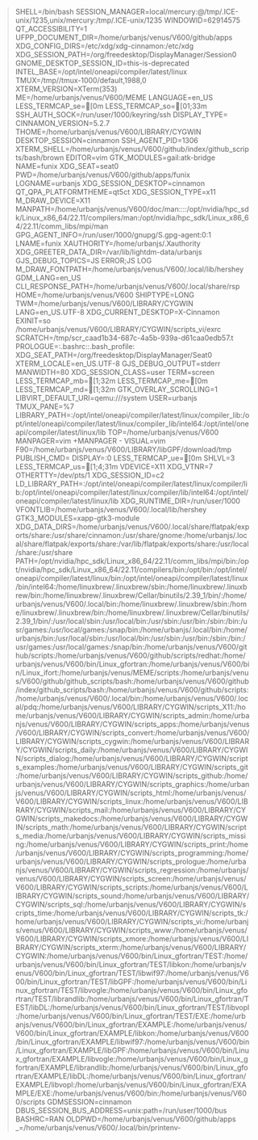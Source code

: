 > SHELL=/bin/bash
> SESSION\_MANAGER=local/mercury:@/tmp/.ICE-unix/1235,unix/mercury:/tmp/.ICE-unix/1235
> WINDOWID=62914575 QT\_ACCESSIBILITY=1
> UFPP\_DOCUMENT\_DIR=/home/urbanjs/venus/V600/github/apps
> XDG\_CONFIG\_DIRS=/etc/xdg/xdg-cinnamon:/etc/xdg
> XDG\_SESSION\_PATH=/org/freedesktop/DisplayManager/Session0
> GNOME\_DESKTOP\_SESSION\_ID=this-is-deprecated
> INTEL\_BASE=/opt/intel/oneapi/compiler/latest/linux
> TMUX=/tmp//tmux-1000/default,1988,0 XTERM\_VERSION=XTerm(353)
> ME=/home/urbanjs/venus/V600/MEME LANGUAGE=en\_US
> LESS\_TERMCAP\_se=\[0m LESS\_TERMCAP\_so=\[01;33m
> SSH\_AUTH\_SOCK=/run/user/1000/keyring/ssh DISPLAY\_TYPE=
> CINNAMON\_VERSION=5.2.7 THOME=/home/urbanjs/venus/V600/LIBRARY/CYGWIN
> DESKTOP\_SESSION=cinnamon SSH\_AGENT\_PID=1306
> XTERM\_SHELL=/home/urbanjs/venus/V600/github/index/github\_scripts/bash/brown
> EDITOR=vim GTK\_MODULES=gail:atk-bridge NAME=funix XDG\_SEAT=seat0
> PWD=/home/urbanjs/venus/V600/github/apps/funix LOGNAME=urbanjs
> XDG\_SESSION\_DESKTOP=cinnamon QT\_QPA\_PLATFORMTHEME=qt5ct
> XDG\_SESSION\_TYPE=x11 M\_DRAW\_DEVICE=X11
> MANPATH=/home/urbanjs/venus/V600/doc/man::::/opt/nvidia/hpc\_sdk/Linux\_x86\_64/22.11/compilers/man:/opt/nvidia/hpc\_sdk/Linux\_x86\_64/22.11/comm\_libs/mpi/man
> GPG\_AGENT\_INFO=/run/user/1000/gnupg/S.gpg-agent:0:1 LNAME=funix
> XAUTHORITY=/home/urbanjs/.Xauthority
> XDG\_GREETER\_DATA\_DIR=/var/lib/lightdm-data/urbanjs
> GJS\_DEBUG\_TOPICS=JS ERROR;JS LOG
> M\_DRAW\_FONTPATH=/home/urbanjs/venus/V600/.local/lib/hershey
> GDM\_LANG=en\_US
> CLI\_RESPONSE\_PATH=/home/urbanjs/venus/V600/.local/share/rsp
> HOME=/home/urbanjs/venus/V600 SHIPTYPE=LONG
> TWM=/home/urbanjs/venus/V600/LIBRARY/CYGWIN LANG=en\_US.UTF-8
> XDG\_CURRENT\_DESKTOP=X-Cinnamon EXINIT=so
> /home/urbanjs/venus/V600/LIBRARY/CYGWIN/scripts\_vi/exrc
> SCRATCH=/tmp/scr\_caad1b34-687c-4a5b-939a-d61caa0edb57.t
> PROLOGUE=:.bashrc::.bash\_profile:
> XDG\_SEAT\_PATH=/org/freedesktop/DisplayManager/Seat0
> XTERM\_LOCALE=en\_US.UTF-8 GJS\_DEBUG\_OUTPUT=stderr MANWIDTH=80
> XDG\_SESSION\_CLASS=user TERM=screen LESS\_TERMCAP\_mb=\[1;32m
> LESS\_TERMCAP\_me=\[0m LESS\_TERMCAP\_md=\[1;32m
> GTK\_OVERLAY\_SCROLLING=1 LIBVIRT\_DEFAULT\_URI=qemu:///system
> USER=urbanjs TMUX\_PANE=%7
> LIBRARY\_PATH=:/opt/intel/oneapi/compiler/latest/linux/compiler\_lib:/opt/intel/oneapi/compiler/latest/linux/compiler\_lib/intel64:/opt/intel/oneapi/compiler/latest/linux/lib
> TOP=/home/urbanjs/venus/V600 MANPAGER=vim +MANPAGER - VISUAL=vim
> F90=/home/urbanjs/venus/V600/LIBRARY/libGPF/download/tmp PUBLISH\_CMD=
> DISPLAY=:0 LESS\_TERMCAP\_ue=\[0m SHLVL=3
> LESS\_TERMCAP\_us=\[1;4;31m VDEVICE=X11 XDG\_VTNR=7
> OTHERTTY=/dev/pts/1 XDG\_SESSION\_ID=c2
> LD\_LIBRARY\_PATH=:/opt/intel/oneapi/compiler/latest/linux/compiler/lib:/opt/intel/oneapi/compiler/latest/linux/compiler/lib/intel64:/opt/intel/oneapi/compiler/latest/linux/lib
> XDG\_RUNTIME\_DIR=/run/user/1000
> VFONTLIB=/home/urbanjs/venus/V600/.local/lib/hershey
> GTK3\_MODULES=xapp-gtk3-module
> XDG\_DATA\_DIRS=/home/urbanjs/venus/V600/.local/share/flatpak/exports/share:/usr/share/cinnamon:/usr/share/gnome:/home/urbanjs/.local/share/flatpak/exports/share:/var/lib/flatpak/exports/share:/usr/local/share:/usr/share
> PATH=/opt/nvidia/hpc\_sdk/Linux\_x86\_64/22.11/comm\_libs/mpi/bin:/opt/nvidia/hpc\_sdk/Linux\_x86\_64/22.11/compilers/bin:/opt/bin:/opt/intel/oneapi/compiler/latest/linux/bin:/opt/intel/oneapi/compiler/latest/linux/bin/intel64:/home/linuxbrew/.linuxbrew/sbin:/home/linuxbrew/.linuxbrew/bin:/home/linuxbrew/.linuxbrew/Cellar/binutils/2.39\_1/bin/:/home/urbanjs/venus/V600/.local/bin:/home/linuxbrew/.linuxbrew/sbin:/home/linuxbrew/.linuxbrew/bin:/home/linuxbrew/.linuxbrew/Cellar/binutils/2.39\_1/bin/:/usr/local/sbin:/usr/local/bin:/usr/sbin:/usr/bin:/sbin:/bin:/usr/games:/usr/local/games:/snap/bin:/home/urbanjs/.local/bin:/home/urbanjs/bin:/usr/local/sbin:/usr/local/bin:/usr/sbin:/usr/bin:/sbin:/bin:/usr/games:/usr/local/games:/snap/bin:/home/urbanjs/venus/V600/github/scripts:/home/urbanjs/venus/V600/github/scripts/redhat:/home/urbanjs/venus/V600/bin/Linux\_gfortran:/home/urbanjs/venus/V600/bin/Linux\_ifort:/home/urbanjs/venus/MEME/scripts:/home/urbanjs/venus/V600/github/github\_scripts/bash:/home/urbanjs/venus/V600/github/index/github\_scripts/bash:/home/urbanjs/venus/V600/github/scripts:/home/urbanjs/venus/V600/.local/bin:/home/urbanjs/venus/V600/.local/pdq:/home/urbanjs/venus/V600/LIBRARY/CYGWIN/scripts\_X11:/home/urbanjs/venus/V600/LIBRARY/CYGWIN/scripts\_admin:/home/urbanjs/venus/V600/LIBRARY/CYGWIN/scripts\_apps:/home/urbanjs/venus/V600/LIBRARY/CYGWIN/scripts\_convert:/home/urbanjs/venus/V600/LIBRARY/CYGWIN/scripts\_cygwin:/home/urbanjs/venus/V600/LIBRARY/CYGWIN/scripts\_daily:/home/urbanjs/venus/V600/LIBRARY/CYGWIN/scripts\_dialog:/home/urbanjs/venus/V600/LIBRARY/CYGWIN/scripts\_examples:/home/urbanjs/venus/V600/LIBRARY/CYGWIN/scripts\_git:/home/urbanjs/venus/V600/LIBRARY/CYGWIN/scripts\_github:/home/urbanjs/venus/V600/LIBRARY/CYGWIN/scripts\_graphics:/home/urbanjs/venus/V600/LIBRARY/CYGWIN/scripts\_html:/home/urbanjs/venus/V600/LIBRARY/CYGWIN/scripts\_linux:/home/urbanjs/venus/V600/LIBRARY/CYGWIN/scripts\_mail:/home/urbanjs/venus/V600/LIBRARY/CYGWIN/scripts\_makedocs:/home/urbanjs/venus/V600/LIBRARY/CYGWIN/scripts\_math:/home/urbanjs/venus/V600/LIBRARY/CYGWIN/scripts\_media:/home/urbanjs/venus/V600/LIBRARY/CYGWIN/scripts\_missing:/home/urbanjs/venus/V600/LIBRARY/CYGWIN/scripts\_print:/home/urbanjs/venus/V600/LIBRARY/CYGWIN/scripts\_programming:/home/urbanjs/venus/V600/LIBRARY/CYGWIN/scripts\_prologue:/home/urbanjs/venus/V600/LIBRARY/CYGWIN/scripts\_regression:/home/urbanjs/venus/V600/LIBRARY/CYGWIN/scripts\_screen:/home/urbanjs/venus/V600/LIBRARY/CYGWIN/scripts\_scripts:/home/urbanjs/venus/V600/LIBRARY/CYGWIN/scripts\_sound:/home/urbanjs/venus/V600/LIBRARY/CYGWIN/scripts\_sql:/home/urbanjs/venus/V600/LIBRARY/CYGWIN/scripts\_time:/home/urbanjs/venus/V600/LIBRARY/CYGWIN/scripts\_tk:/home/urbanjs/venus/V600/LIBRARY/CYGWIN/scripts\_vi:/home/urbanjs/venus/V600/LIBRARY/CYGWIN/scripts\_www:/home/urbanjs/venus/V600/LIBRARY/CYGWIN/scripts\_xmore:/home/urbanjs/venus/V600/LIBRARY/CYGWIN/scripts\_xterm:/home/urbanjs/venus/V600/LIBRARY/CYGWIN:/home/urbanjs/venus/V600/bin/Linux\_gfortran/TEST:/home/urbanjs/venus/V600/bin/Linux\_gfortran/TEST/libkon:/home/urbanjs/venus/V600/bin/Linux\_gfortran/TEST/libwif97:/home/urbanjs/venus/V600/bin/Linux\_gfortran/TEST/libGPF:/home/urbanjs/venus/V600/bin/Linux\_gfortran/TEST/libvogle:/home/urbanjs/venus/V600/bin/Linux\_gfortran/TEST/librandlib:/home/urbanjs/venus/V600/bin/Linux\_gfortran/TEST/libDL:/home/urbanjs/venus/V600/bin/Linux\_gfortran/TEST/libvopl:/home/urbanjs/venus/V600/bin/Linux\_gfortran/TEST/EXE:/home/urbanjs/venus/V600/bin/Linux\_gfortran/EXAMPLE:/home/urbanjs/venus/V600/bin/Linux\_gfortran/EXAMPLE/libkon:/home/urbanjs/venus/V600/bin/Linux\_gfortran/EXAMPLE/libwif97:/home/urbanjs/venus/V600/bin/Linux\_gfortran/EXAMPLE/libGPF:/home/urbanjs/venus/V600/bin/Linux\_gfortran/EXAMPLE/libvogle:/home/urbanjs/venus/V600/bin/Linux\_gfortran/EXAMPLE/librandlib:/home/urbanjs/venus/V600/bin/Linux\_gfortran/EXAMPLE/libDL:/home/urbanjs/venus/V600/bin/Linux\_gfortran/EXAMPLE/libvopl:/home/urbanjs/venus/V600/bin/Linux\_gfortran/EXAMPLE/EXE:/home/urbanjs/venus/V600/bin:/home/urbanjs/venus/V600/scripts
> GDMSESSION=cinnamon
> DBUS\_SESSION\_BUS\_ADDRESS=unix:path=/run/user/1000/bus BASHRC=RAN
> OLDPWD=/home/urbanjs/venus/V600/github/apps
> \_=/home/urbanjs/venus/V600/.local/bin/printenv-
